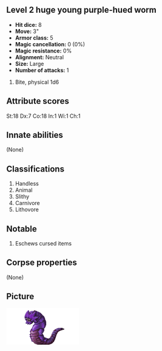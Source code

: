 ## Level 2 huge young purple-hued worm

- **Hit dice:** 8
- **Move:** 3"
- **Armor class:** 5
- **Magic cancellation:** 0 (0%)
- **Magic resistance:** 0%
- **Alignment:** Neutral
- **Size:** Large
- **Number of attacks:** 1
1. Bite, physical 1d6

## Attribute scores

St:18 Dx:7 Co:18 In:1 Wi:1 Ch:1

## Innate abilities

(None)

## Classifications

1. Handless
2. Animal
3. Slithy
4. Carnivore
5. Lithovore

## Notable

1. Eschews cursed items

## Corpse properties

(None)

## Picture

![Baby purple worm](https://github.com/hyvanmielenpelit/GnollHackTileSet/blob/main/Monsters/baby_purple_worm/baby_purple_worm.png?raw=true)
